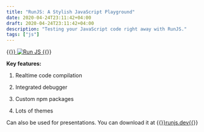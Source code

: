 ```yaml
---
title: "RunJS: A Stylish JavaScript Playground"
date: 2020-04-24T23:11:42+04:00
draft: 2020-04-24T23:11:42+04:00
description: "Testing your JavaScript code right away with RunJS."
tags: ["js"]
---
```


{{<a href="https://runjs.dev/" target="_blank" rel="noopener noreferrer">}}
![Run JS](https://res.cloudinary.com/oorkan/image/upload/v1587757892/blog/vid/topics/js/runJS_an4akz.gif)
{{</a>}}

**Key features:**

   1. Realtime code compilation

   2. Integrated debugger

   3. Custom npm packages
   
   4. Lots of themes

Can also be used for presentations. You can download it at {{<a href="https://runjs.dev/" target="_blank" rel="noopener noreferrer">}}runjs.dev{{</a>}}

